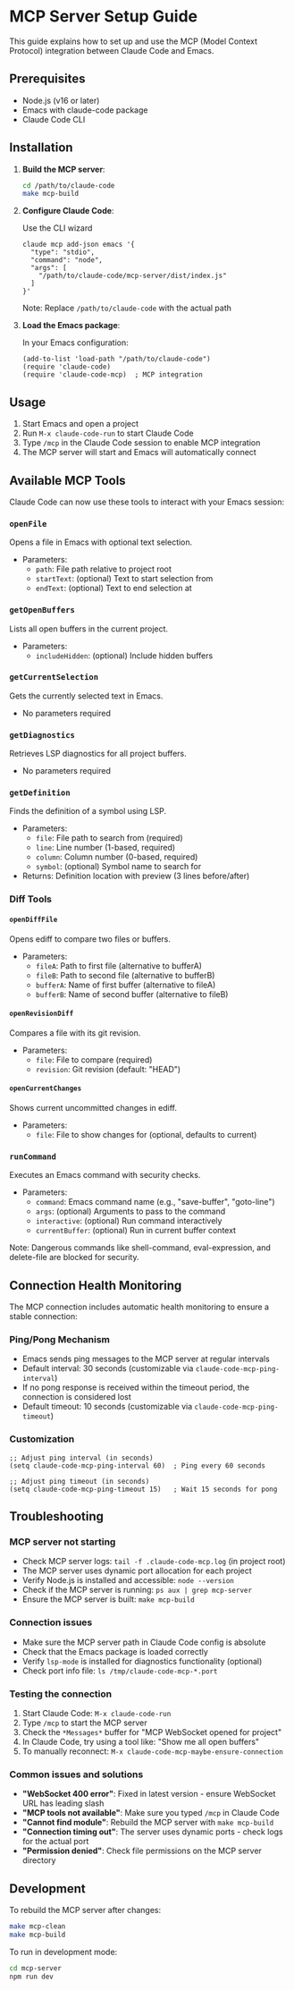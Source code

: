 # MCP Server Setup Guide

This guide explains how to set up and use the MCP (Model Context Protocol) integration between Claude Code and Emacs.

## Prerequisites

- Node.js (v16 or later)
- Emacs with claude-code package
- Claude Code CLI

## Installation

1. **Build the MCP server**:
   ```bash
   cd /path/to/claude-code
   make mcp-build
   ```

2. **Configure Claude Code**:
   
   Use the CLI wizard
   ```shell
   claude mcp add-json emacs '{
     "type": "stdio",
     "command": "node",
     "args": [
       "/path/to/claude-code/mcp-server/dist/index.js"
     ]
   }'
   ```
   
   Note: Replace `/path/to/claude-code` with the actual path

3. **Load the Emacs package**:
   
   In your Emacs configuration:
   ```elisp
   (add-to-list 'load-path "/path/to/claude-code")
   (require 'claude-code)
   (require 'claude-code-mcp)  ; MCP integration
   ```

## Usage

1. Start Emacs and open a project
2. Run `M-x claude-code-run` to start Claude Code
3. Type `/mcp` in the Claude Code session to enable MCP integration
4. The MCP server will start and Emacs will automatically connect

## Available MCP Tools

Claude Code can now use these tools to interact with your Emacs session:

### `openFile`
Opens a file in Emacs with optional text selection.
- Parameters:
  - `path`: File path relative to project root
  - `startText`: (optional) Text to start selection from
  - `endText`: (optional) Text to end selection at

### `getOpenBuffers`
Lists all open buffers in the current project.
- Parameters:
  - `includeHidden`: (optional) Include hidden buffers

### `getCurrentSelection`
Gets the currently selected text in Emacs.
- No parameters required

### `getDiagnostics`
Retrieves LSP diagnostics for all project buffers.
- No parameters required

### `getDefinition`
Finds the definition of a symbol using LSP.
- Parameters:
  - `file`: File path to search from (required)
  - `line`: Line number (1-based, required)
  - `column`: Column number (0-based, required)
  - `symbol`: (optional) Symbol name to search for
- Returns: Definition location with preview (3 lines before/after)

### Diff Tools

#### `openDiffFile`
Opens ediff to compare two files or buffers.
- Parameters:
  - `fileA`: Path to first file (alternative to bufferA)
  - `fileB`: Path to second file (alternative to bufferB)
  - `bufferA`: Name of first buffer (alternative to fileA)
  - `bufferB`: Name of second buffer (alternative to fileB)

#### `openRevisionDiff`
Compares a file with its git revision.
- Parameters:
  - `file`: File to compare (required)
  - `revision`: Git revision (default: "HEAD")

#### `openCurrentChanges`
Shows current uncommitted changes in ediff.
- Parameters:
  - `file`: File to show changes for (optional, defaults to current)

### `runCommand`
Executes an Emacs command with security checks.
- Parameters:
  - `command`: Emacs command name (e.g., "save-buffer", "goto-line")
  - `args`: (optional) Arguments to pass to the command
  - `interactive`: (optional) Run command interactively
  - `currentBuffer`: (optional) Run in current buffer context

Note: Dangerous commands like shell-command, eval-expression, and delete-file are blocked for security.

## Connection Health Monitoring

The MCP connection includes automatic health monitoring to ensure a stable connection:

### Ping/Pong Mechanism
- Emacs sends ping messages to the MCP server at regular intervals
- Default interval: 30 seconds (customizable via `claude-code-mcp-ping-interval`)
- If no pong response is received within the timeout period, the connection is considered lost
- Default timeout: 10 seconds (customizable via `claude-code-mcp-ping-timeout`)

### Customization
```elisp
;; Adjust ping interval (in seconds)
(setq claude-code-mcp-ping-interval 60)  ; Ping every 60 seconds

;; Adjust ping timeout (in seconds)
(setq claude-code-mcp-ping-timeout 15)   ; Wait 15 seconds for pong
```

## Troubleshooting

### MCP server not starting
- Check MCP server logs: `tail -f .claude-code-mcp.log` (in project root)
- The MCP server uses dynamic port allocation for each project
- Verify Node.js is installed and accessible: `node --version`
- Check if the MCP server is running: `ps aux | grep mcp-server`
- Ensure the MCP server is built: `make mcp-build`

### Connection issues
- Make sure the MCP server path in Claude Code config is absolute
- Check that the Emacs package is loaded correctly
- Verify `lsp-mode` is installed for diagnostics functionality (optional)
- Check port info file: `ls /tmp/claude-code-mcp-*.port`

### Testing the connection
1. Start Claude Code: `M-x claude-code-run`
2. Type `/mcp` to start the MCP server
3. Check the `*Messages*` buffer for "MCP WebSocket opened for project"
4. In Claude Code, try using a tool like: "Show me all open buffers"
5. To manually reconnect: `M-x claude-code-mcp-maybe-ensure-connection`

### Common issues and solutions
- **"WebSocket 400 error"**: Fixed in latest version - ensure WebSocket URL has leading slash
- **"MCP tools not available"**: Make sure you typed `/mcp` in Claude Code
- **"Cannot find module"**: Rebuild the MCP server with `make mcp-build`
- **"Connection timing out"**: The server uses dynamic ports - check logs for the actual port
- **"Permission denied"**: Check file permissions on the MCP server directory

## Development

To rebuild the MCP server after changes:
```bash
make mcp-clean
make mcp-build
```

To run in development mode:
```bash
cd mcp-server
npm run dev
```

